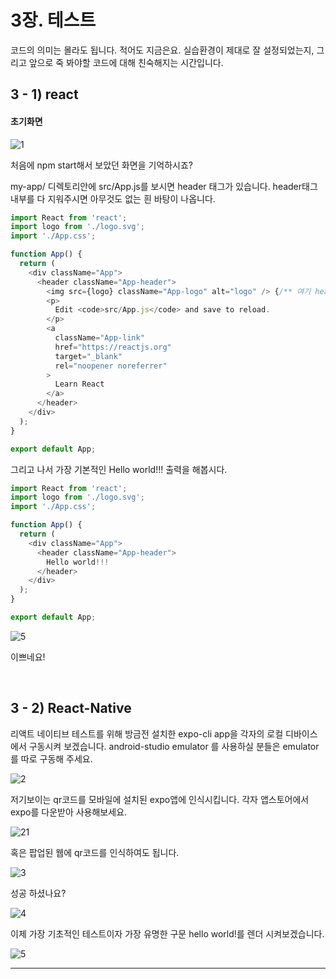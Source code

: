 # 3장. 테스트

코드의 의미는 몰라도 됩니다. 적어도 지금은요. 실습환경이 제대로 잘 설정되었는지, 그리고 앞으로 죽 봐야할 코드에 대해 친숙해지는 시간입니다.

## 3 - 1) react

#### 초기화면

![1](./2.jpg)

처음에 npm start해서 보았던 화면을 기억하시죠?

my-app/ 디렉토리안에 src/App.js를 보시면 header 태그가 있습니다. header태그 내부를 다 지워주시면 아무것도 없는 흰 바탕이 나옵니다.

```JAVASCRIPT
import React from 'react';
import logo from './logo.svg';
import './App.css';

function App() {
  return (
    <div className="App">
      <header className="App-header"> 
        <img src={logo} className="App-logo" alt="logo" /> {/** 여기 header태그 안을 다 지워주세요 */}
        <p>
          Edit <code>src/App.js</code> and save to reload.
        </p>
        <a
          className="App-link"
          href="https://reactjs.org"
          target="_blank"
          rel="noopener noreferrer"
        >
          Learn React
        </a>
      </header>
    </div>
  );
}

export default App;
```

그리고 나서 가장 기본적인 Hello world!!! 출력을 해봅시다.

```JAVASCRIPT
import React from 'react';
import logo from './logo.svg';
import './App.css';

function App() {
  return (
    <div className="App">
      <header className="App-header"> 
        Hello world!!!
      </header>
    </div>
  );
}

export default App;
```

![5](./5.jpg)

이쁘네요!

<br/>

## 3 - 2) React-Native

리액트 네이티브 테스트를 위해 방금전 설치한 expo-cli app을 각자의 로컬 디바이스에서 구동시켜 보겠습니다. android-studio emulator 를 사용하실 분들은 emulator를 따로 구동해 주세요.

![2](./2.png)

저기보이는 qr코드를 모바일에 설치된 expo앱에 인식시킵니다. 각자 앱스토어에서 expo를 다운받아 사용해보세요.

![21](./11.jpg)

혹은 팝업된 웹에 qr코드를 인식하여도 됩니다.

![3](./3.jpg)

성공 하셨나요?

![4](./8.jpg)

이제 가장 기초적인 테스트이자 가장 유명한 구문 hello world!를 렌더 시켜보겠습니다.

![5](./3.png)

***
